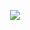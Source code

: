 <p align="center">
    <img src="https://readme-typing-svg.herokuapp.com?color=5BCDEC&center=true&size=22&lines=Just+a+random+dev+🧪;Dev+of+discord.gg/stealy+👑;Crowbot+Remading+in+progress+🍃"/>
</p>
